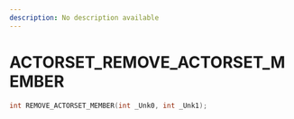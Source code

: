 ```yaml
---
description: No description available 
---
```


# ACTORSET\_REMOVE_ACTORSET_MEMBER

```cpp
int REMOVE_ACTORSET_MEMBER(int _Unk0, int _Unk1);
```